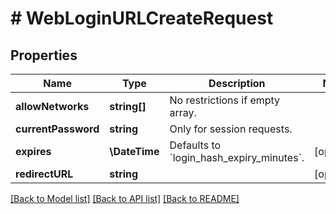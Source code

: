 # # WebLoginURLCreateRequest

## Properties

Name | Type | Description | Notes
------------ | ------------- | ------------- | -------------
**allowNetworks** | **string[]** | No restrictions if empty array. |
**currentPassword** | **string** | Only for session requests. |
**expires** | **\DateTime** | Defaults to &#x60;login_hash_expiry_minutes&#x60;. | [optional]
**redirectURL** | **string** |  | [optional]

[[Back to Model list]](../../README.md#models) [[Back to API list]](../../README.md#endpoints) [[Back to README]](../../README.md)
